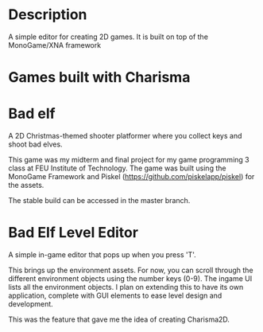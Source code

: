 # Description
A simple editor for creating 2D games. It is built on top of the MonoGame/XNA framework

# Games built with Charisma

# Bad elf
A 2D Christmas-themed shooter platformer where you collect keys and shoot bad elves.

This game was my midterm and final project for my game programming 3 class at FEU Institute of Technology. The game was built using the MonoGame Framework and Piskel (https://github.com/piskelapp/piskel) for the assets.

The stable build can be accessed in the master branch.

# Bad Elf Level Editor
A simple in-game editor that pops up when you press 'T'. 

This brings up the environment assets. For now, you can scroll through the different environment objects using the number keys (0-9). The ingame UI lists all the environment objects. I plan on extending this to have its own application, complete with GUI elements to ease level design and development.

This was the feature that gave me the idea of creating Charisma2D.
